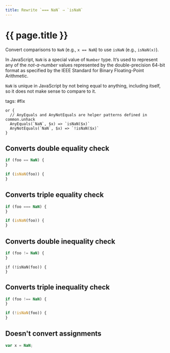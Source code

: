 ```yaml
---
title: Rewrite `=== NaN` ⇒ `isNaN`
---
```


# {{ page.title }}

Convert comparisons to `NaN` (e.g., `x == NaN`) to use `isNaN` (e.g., `isNaN(x)`).

In JavaScript, `NaN` is a special value of `Number` type. It’s used to represent any of the _not-a-number_ values represented by the double-precision 64-bit format as specified by the IEEE Standard for Binary Floating-Point Arithmetic.

`NaN` is unique in JavaScript by not being equal to anything, including itself, so it does not make sense to compare to it.

tags: #fix

```grit
or {
  // AnyEquals and AnyNotEquals are helper patterns defined in common.unhack
  AnyEquals(`NaN`, $x) => `isNaN($x)`
  AnyNotEquals(`NaN`, $x) => `!isNaN($x)`
}
```

## Converts double equality check

```javascript
if (foo == NaN) {
}
```

```typescript
if (isNaN(foo)) {
}
```

## Converts triple equality check

```javascript
if (foo === NaN) {
}
```

```typescript
if (isNaN(foo)) {
}
```

## Converts double inequality check

```javascript
if (foo != NaN) {
}
```

```
if (!isNaN(foo)) {
}
```

## Converts triple inequality check

```javascript
if (foo !== NaN) {
}
```

```typescript
if (!isNaN(foo)) {
}
```

## Doesn't convert assignments

```javascript
var x = NaN;
```

